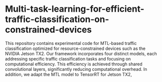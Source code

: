 # Multi-task-learning-for-efficient-traffic-classification-on-constrained-devices
This repository contains experimental code for MTL-based traffic classification optimized for resource-constrained devices such as the NVIDIA Jetson TX2. Our framework incorporates four distinct models, each addressing specific traffic classification tasks and focusing on computational efficiency. This efficiency is achieved through shared convolutional layers, significantly reducing computational overhead. In addition, we adapt the MTL model to TensorRT for Jetson TX2,
